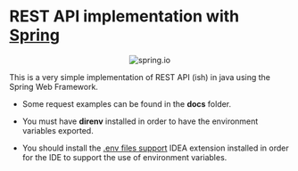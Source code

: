 # REST API implementation with [Spring](http://spring.io)

<div>
    <center>
    <img src="https://www.javacodegeeks.com/wp-content/uploads/2014/09/logo-spring-io.png" alt="spring.io">
    </center>
</div>

This is a very simple implementation of REST API (ish) in java using the Spring Web Framework.

* Some request examples can be found in the **docs** folder.

* You must have **direnv** installed in order to have the environment variables exported.

* You should install the [.env files support](https://plugins.jetbrains.com/plugin/9525--env-files-support) IDEA extension installed in order for the IDE to support the use of environment variables.